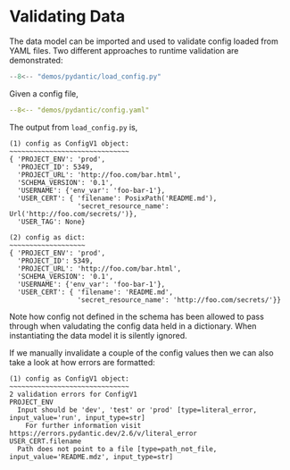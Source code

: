 # Validating Data

The data model can be imported and used to validate config loaded from YAML files. Two different approaches to runtime validation are demonstrated:

```python title="demos/pydantic/load_config.py"
--8<-- "demos/pydantic/load_config.py"
```

Given a config file,

```yaml title="demos/pydantic/config.yaml"
--8<-- "demos/pydantic/config.yaml"
```

The output from `load_config.py` is,

```text
(1) config as ConfigV1 object:
~~~~~~~~~~~~~~~~~~~~~~~~~~~~~~
{ 'PROJECT_ENV': 'prod',
  'PROJECT_ID': 5349,
  'PROJECT_URL': 'http://foo.com/bar.html',
  'SCHEMA_VERSION': '0.1',
  'USERNAME': {'env_var': 'foo-bar-1'},
  'USER_CERT': { 'filename': PosixPath('README.md'),
                 'secret_resource_name': Url('http://foo.com/secrets/')},
  'USER_TAG': None}

(2) config as dict:
~~~~~~~~~~~~~~~~~~~
{ 'PROJECT_ENV': 'prod',
  'PROJECT_ID': 5349,
  'PROJECT_URL': 'http://foo.com/bar.html',
  'SCHEMA_VERSION': '0.1',
  'USERNAME': {'env_var': 'foo-bar-1'},
  'USER_CERT': { 'filename': 'README.md',
                 'secret_resource_name': 'http://foo.com/secrets/'}}
```

Note how config not defined in the schema has been allowed to pass through when valudating the config data held in a dictionary. When instantiating the data model it is silently ignored.

If we manually invalidate a couple of the config values then we can also take a look at how errors are formatted:

```text
(1) config as ConfigV1 object:
~~~~~~~~~~~~~~~~~~~~~~~~~~~~~~
2 validation errors for ConfigV1
PROJECT_ENV
  Input should be 'dev', 'test' or 'prod' [type=literal_error, input_value='run', input_type=str]
    For further information visit https://errors.pydantic.dev/2.6/v/literal_error
USER_CERT.filename
  Path does not point to a file [type=path_not_file, input_value='README.mdz', input_type=str]
```

